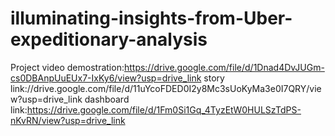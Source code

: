 # illuminating-insights-from-Uber-expeditionary-analysis
Project video demostration:https://drive.google.com/file/d/1Dnad4DvJUGm-cs0DBAnpUuEUx7-IxKy6/view?usp=drive_link
story link://drive.google.com/file/d/11uYcoFDED0I2y8Mc3sUoKyMa3e0I7QRY/view?usp=drive_link
dashboard link:https://drive.google.com/file/d/1Fm0Si1Gq_4TyzEtW0HULSzTdPS-nKvRN/view?usp=drive_link
